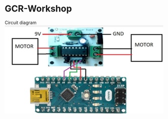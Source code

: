 # GCR-Workshop
Circuit diagram
![alt text](https://github.com/Harinaathgobi/GCR-Workshop/blob/master/new.jpg)
